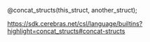 @concat_structs(this_struct, another_struct);

https://sdk.cerebras.net/csl/language/builtins?highlight=concat_structs#concat-structs



